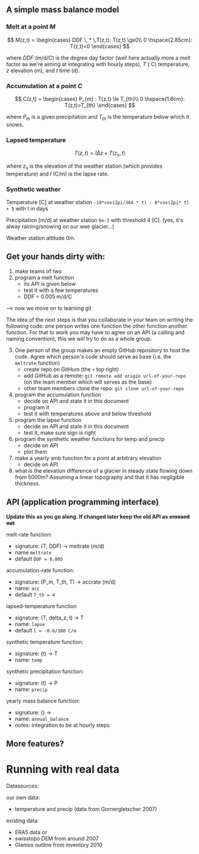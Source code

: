 ## A simple mass balance model

### Melt at a point *M*

$$
M(z,t) =
\begin{cases}
DDF \, * \,T(z,t): T(z,t) \ge0\\
0 \hspace{2.85cm}: T(z,t)<0
\end{cases}
$$

where $DDF$ (m/d/C) is the degree day factor (well here actually more a melt factor as we're aiming at integrating with hourly steps), $T$ ( C) temperature, $z$ elevation (m), and $t$ time (d).

### Accumulation at a point *C*
$$
C(z,t) =
\begin{cases}
P_{m} : T(z,t) \le T_{th}\\
0 \hspace{1.6cm}: T(z,t)>T_{th}
\end{cases}
$$

where $P_{m}$ is a given precipitation and $T_{th}$ is the temperature below which it snows.


### Lapsed temperature

$$ T(z,t) = l \Delta z + T(z_{s},t) $$

where $z_s$ is the elevation of the weather station (which provides temperature) and $l$ (C/m) is the lapse rate.

### Synthetic weather

Temperature [C] at weather station `-10*cos(2pi/364 * t) - 8*cos(2pi* t) + 5` with t in days

Precipitation [m/d] at weather station `8e-3` with threshold 4 [C]. (yes, it's alway raining/snowing on our wee glacier...)

Weather station altitude 0m.

## Get your hands dirty with:

1. make teams of two
2. program a melt function
   - its API is given below
   - test it with a few temperatures
   - DDF = 0.005 m/d/C

--> now we move on to learning git


The idea of the next steps is that you collaborate in your team on writing the following code: one person writes one function the other function another function.  For that to work you may have to agree on an API (a calling and naming convention), this we will try to do as a whole group.

3. One person of the group makes an empty GitHub repository to host the
code.  Agree which person's code should serve as base (i.e. the
`meltrate` function)
   - create repo on GitHum (the `+` top right)
   - add GitHub as a remote: `git remote add origin url-of-your-repo` (on the team member which will serves as the base)
   - other team members clone the repo: `git clone url-of-your-repo`
4. program the accumulation function
   - decide on API and state it in this document
   - program it
   - test it with temperatures above and below threshold
5. program the lapse function
   - decide on API and state it in this document
   - test it, make sure sign is right
6. program the synthetic weather functions for temp and precip
   - decide on API
   - plot them
7. make a yearly smb function for a point at arbitrary elevation
   - decide on API
8. what is the elevation difference of a glacier in steady state flowing down from 5000m? Assuming a linear topography and that it has negligible thickness.


## API (application programming interface)
**Update this as you go along.
If changed later keep the old API as ~~crossed out~~**



melt-rate function:
- signature: (T, DDF) -> meltrate (m/d)
- name `meltrate`
- default `DDF = 0.005`

accumulation-rate function:
- signature: (P_m, T_th, T) -> accrate (m/d)
- name: `acc`
- default `T_th = 4`

lapsed-temperature function
- signature: (T, delta_z, l) -> T
- name: `lapse`
- default  `l = -0.6/100 C/m`

synthetic temperature function:
- signature: (t) -> T
- name: `temp`

synthetic precipitation function:
- signature: (t) -> P
- name: `precip`

yearly mass balance function:
- signature: () ->
- name: `annual_balance`
- notes: integration to be at hourly steps

## More features?

# Running with real data

Datasources:

our own data:
- temperature and precip (data from Gornergletscher 2007)

existing data:
- ERA5 data
or
- swisstopo DEM from around 2007
- Glamos outline from inventory 2010
